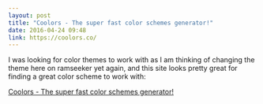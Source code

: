 ```yaml
---
layout: post
title: "Coolors - The super fast color schemes generator!"
date: 2016-04-24 09:48
link: https://coolors.co/
---
```


I was looking for color themes to work with as I am thinking of changing the theme here on ramseeker yet again, and this site looks pretty great for finding a great color scheme to work with:

 [Coolors - The super fast color schemes generator!](https://coolors.co/)



